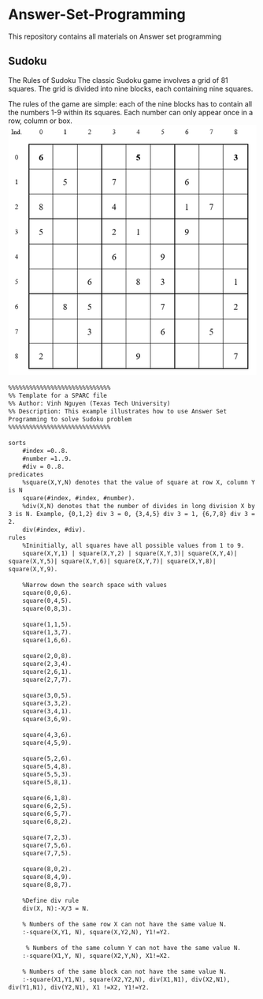 # Answer-Set-Programming
This repository contains all materials on Answer set programming
## Sudoku 
The Rules of Sudoku
The classic Sudoku game involves a grid of 81 squares. The grid is divided into nine blocks, each containing nine squares.

The rules of the game are simple: each of the nine blocks has to contain all the numbers 1-9 within its squares. Each number can only appear once in a row, column or box.
![alt text](https://github.com/Alex-Nguyen/Answer-Set-Programming/blob/master/sudoku.PNG)

```
%%%%%%%%%%%%%%%%%%%%%%%%%%%%%
%% Template for a SPARC file
%% Author: Vinh Nguyen (Texas Tech University)
%% Description: This example illustrates how to use Answer Set Programming to solve Sudoku problem
%%%%%%%%%%%%%%%%%%%%%%%%%%%%%

sorts
    #index =0..8.
    #number =1..9.
    #div = 0..8.
predicates
    %square(X,Y,N) denotes that the value of square at row X, column Y is N
    square(#index, #index, #number).
    %div(X,N) denotes that the number of divides in long division X by 3 is N. Example, {0,1,2} div 3 = 0, {3,4,5} div 3 = 1, {6,7,8} div 3 = 2.
    div(#index, #div).
rules
    %Ininitially, all squares have all possible values from 1 to 9.
    square(X,Y,1) | square(X,Y,2) | square(X,Y,3)| square(X,Y,4)| square(X,Y,5)| square(X,Y,6)| square(X,Y,7)| square(X,Y,8)| square(X,Y,9).
    
    %Narrow down the search space with values
    square(0,0,6).
    square(0,4,5).
    square(0,8,3).
    
    square(1,1,5).
    square(1,3,7).
    square(1,6,6).
    
    square(2,0,8).
    square(2,3,4).
    square(2,6,1).
    square(2,7,7).
    
    square(3,0,5).
    square(3,3,2).
    square(3,4,1).
    square(3,6,9).
    
    square(4,3,6).
    square(4,5,9).
    
    square(5,2,6).
    square(5,4,8).
    square(5,5,3).
    square(5,8,1).
    
    square(6,1,8).
    square(6,2,5).
    square(6,5,7).
    square(6,8,2).
    
    square(7,2,3).
    square(7,5,6).
    square(7,7,5).
    
    square(8,0,2).
    square(8,4,9).
    square(8,8,7).
    
    %Define div rule
    div(X, N):-X/3 = N.
    
    % Numbers of the same row X can not have the same value N. 
    :-square(X,Y1, N), square(X,Y2,N), Y1!=Y2.
    
     % Numbers of the same column Y can not have the same value N. 
    :-square(X1,Y, N), square(X2,Y,N), X1!=X2.
    
    % Numbers of the same block can not have the same value N. 
    :-square(X1,Y1,N), square(X2,Y2,N), div(X1,N1), div(X2,N1), div(Y1,N1), div(Y2,N1), X1 !=X2, Y1!=Y2.
```
